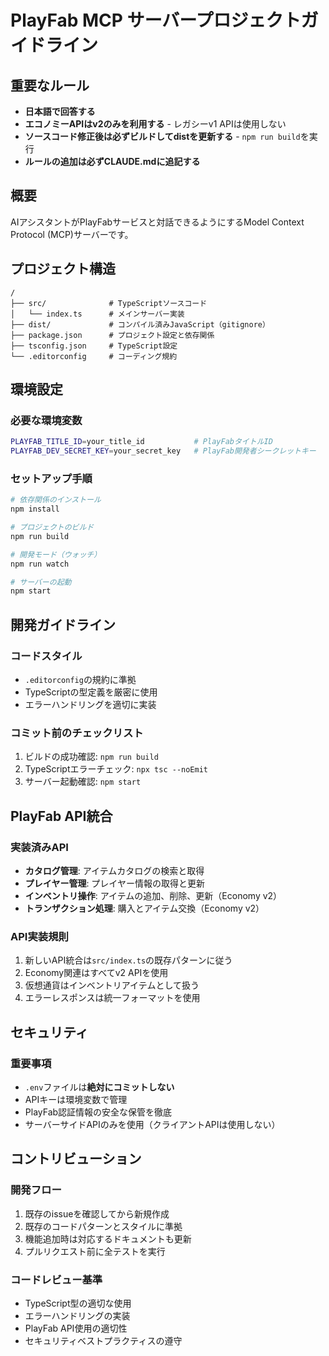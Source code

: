 # PlayFab MCP サーバープロジェクトガイドライン

## 重要なルール
- **日本語で回答する**
- **エコノミーAPIはv2のみを利用する** - レガシーv1 APIは使用しない
- **ソースコード修正後は必ずビルドしてdistを更新する** - `npm run build`を実行
- **ルールの追加は必ずCLAUDE.mdに追記する**

## 概要
AIアシスタントがPlayFabサービスと対話できるようにするModel Context Protocol (MCP)サーバーです。

## プロジェクト構造
```
/
├── src/              # TypeScriptソースコード
│   └── index.ts      # メインサーバー実装
├── dist/             # コンパイル済みJavaScript（gitignore）
├── package.json      # プロジェクト設定と依存関係
├── tsconfig.json     # TypeScript設定
└── .editorconfig     # コーディング規約
```

## 環境設定

### 必要な環境変数
```bash
PLAYFAB_TITLE_ID=your_title_id           # PlayFabタイトルID
PLAYFAB_DEV_SECRET_KEY=your_secret_key   # PlayFab開発者シークレットキー
```

### セットアップ手順
```bash
# 依存関係のインストール
npm install

# プロジェクトのビルド
npm run build

# 開発モード（ウォッチ）
npm run watch

# サーバーの起動
npm start
```

## 開発ガイドライン

### コードスタイル
- `.editorconfig`の規約に準拠
- TypeScriptの型定義を厳密に使用
- エラーハンドリングを適切に実装

### コミット前のチェックリスト
1. ビルドの成功確認: `npm run build`
2. TypeScriptエラーチェック: `npx tsc --noEmit`
3. サーバー起動確認: `npm start`

## PlayFab API統合

### 実装済みAPI
- **カタログ管理**: アイテムカタログの検索と取得
- **プレイヤー管理**: プレイヤー情報の取得と更新
- **インベントリ操作**: アイテムの追加、削除、更新（Economy v2）
- **トランザクション処理**: 購入とアイテム交換（Economy v2）

### API実装規則
1. 新しいAPI統合は`src/index.ts`の既存パターンに従う
2. Economy関連はすべてv2 APIを使用
3. 仮想通貨はインベントリアイテムとして扱う
4. エラーレスポンスは統一フォーマットを使用

## セキュリティ

### 重要事項
- `.env`ファイルは**絶対にコミットしない**
- APIキーは環境変数で管理
- PlayFab認証情報の安全な保管を徹底
- サーバーサイドAPIのみを使用（クライアントAPIは使用しない）

## コントリビューション

### 開発フロー
1. 既存のissueを確認してから新規作成
2. 既存のコードパターンとスタイルに準拠
3. 機能追加時は対応するドキュメントも更新
4. プルリクエスト前に全テストを実行

### コードレビュー基準
- TypeScript型の適切な使用
- エラーハンドリングの実装
- PlayFab API使用の適切性
- セキュリティベストプラクティスの遵守